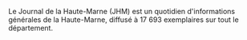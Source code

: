 
Le Journal de la Haute-Marne (JHM) est un quotidien d'informations générales de la Haute-Marne, diffusé à 17 693 exemplaires sur tout le département.
